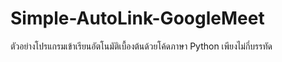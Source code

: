 # Simple-AutoLink-GoogleMeet
ตัวอย่างโปรแกรมเข้าเรียนอัตโนมัติเบื้องต้นด้วยโค้ดภาษา Python เพียงไม่กี่บรรทัด
